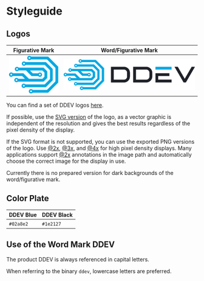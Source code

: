 # Styleguide

## Logos

| Figurative Mark                         | Word/Figurative Mark                           |
|-----------------------------------------|------------------------------------------------|
| ![Figurative Mark](logos/1x/Logo.png) | ![Figurative Mark](logos/1x/Logo_w_text.png) |

You can find a set of DDEV logos [here](https://github.com/drud/ddev/tree/master/docs/content/developers/logos).

If possible, use the [SVG version](https://github.com/drud/ddev/tree/master/docs/content/developers/logos/SVG) of the logo, as a vector graphic is independent of the resolution and gives the best results regardless of the pixel density of the display.

If the SVG format is not supported, you can use the exported PNG versions of the logo. Use [@2x](https://github.com/drud/ddev/tree/master/docs/content/developers/logos/2x), [@3x](https://github.com/drud/ddev/tree/master/docs/content/developers/logos/3x), and [@4x](https://github.com/drud/ddev/tree/master/docs/content/developers/logos/4x) for high
pixel density displays. Many applications support [@2x](https://github.com/drud/ddev/tree/master/docs/content/developers/logos/2x) annotations in the image path and automatically choose the correct image for the display in use.

Currently there is no prepared version for dark backgrounds of the word/figurative mark.

## Color Plate

| DDEV Blue  | DDEV Black |
|------------|------------|
| `#02a8e2`  | `#1e2127`  |

## Use of the Word Mark DDEV

The product DDEV is always referenced in capital letters.

When referring to the binary `ddev`, lowercase letters are preferred.
